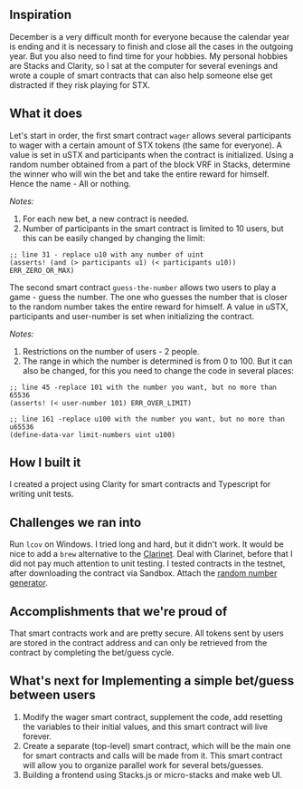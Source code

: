 ## Inspiration

December is a very difficult month for everyone because the calendar year is ending and it is necessary to finish and close all the cases in the outgoing year. But you also need to find time for your hobbies.
My personal hobbies are Stacks and Clarity, so I sat at the computer for several evenings and wrote a couple of smart contracts that can also help someone else get distracted if they risk playing for STX.

## What it does

Let's start in order, the first smart contract `wager` allows several participants to wager with a certain amount of STX tokens (the same for everyone). A value is set in uSTX and participants when the contract is initialized.
Using a random number obtained from a part of the block VRF in Stacks, determine the winner who will win the bet and take the entire reward for himself. Hence the name - All or nothing.

_Notes:_

<ol>
<li>For each new bet, a new contract is needed.</li>
<li>Number of participants in the smart contract is limited to 10 users, but this can be easily changed by changing the limit:</li>
</ol>

```
;; line 31 - replace u10 with any number of uint
(asserts! (and (> participants u1) (< participants u10)) ERR_ZERO_OR_MAX)
```

The second smart contract `guess-the-number` allows two users to play a game - guess the number. The one who guesses the number that is closer to the random number takes the entire reward for himself. A value in uSTX, participants and user-number is set when initializing the contract.

_Notes:_

<ol>
<li>Restrictions on the number of users - 2 people.</li>
<li>The range in which the number is determined is from 0 to 100. But it can also be changed, for this you need to change the code in several places:</li>
</ol>

```
;; line 45 -replace 101 with the number you want, but no more than 65536
(asserts! (< user-number 101) ERR_OVER_LIMIT)

;; line 161 -replace u100 with the number you want, but no more than u65536
(define-data-var limit-numbers uint u100)
```

## How I built it

I created a project using Clarity for smart contracts and Typescript for writing unit tests.

## Challenges we ran into

Run `lcov` on Windows. I tried long and hard, but it didn't work. It would be nice to add a `brew` alternative to the [Clarinet](https://github.com/hirosystems/clarinet).
Deal with Clarinet, before that I did not pay much attention to unit testing. I tested contracts in the testnet, after downloading the contract via Sandbox.
Attach the [random number generator](https://github.com/FriendsFerdinand/random-test/tree/main/contracts).

## Accomplishments that we're proud of

That smart contracts work and are pretty secure. All tokens sent by users are stored in the contract address and can only be retrieved from the contract by completing the bet/guess cycle.

## What's next for Implementing a simple bet/guess between users

<ol>
<li>Modify the wager smart contract, supplement the code, add resetting the variables to their initial values, and this smart contract will live forever.</li>
<li>Create a separate (top-level) smart contract, which will be the main one for smart contracts and calls will be made from it. This smart contract will allow you to organize parallel work for several bets/guesses.</li>
<li>Building a frontend using Stacks.js or micro-stacks and make web UI.</li>
</ol>

